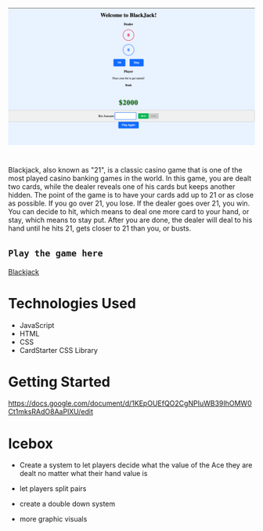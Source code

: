 ![game](./images/Screen%20Shot%202024-04-08%20at%205.46.07%20AM.png)

# <Blackjack>
Blackjack, also known as "21", is a classic casino game that is one of the most played casino banking games in the world. In this game, you are dealt two cards, while the dealer reveals one of his cards but keeps another hidden. The point of the game is to have your cards add up to 21 or as close as possible. If you go over 21, you lose. If the dealer goes over 21, you win. You can decide to hit, which means to deal one more card to your hand, or stay, which means to stay put. After you are done, the dealer will deal to his hand until he hits 21, gets closer to 21 than you, or busts. 




## `Play the game here`

[Blackjack](https://neon-salmiakki-beeffa.netlify.app/)


# Technologies Used

- JavaScript
- HTML
- CSS
- CardStarter CSS Library

# Getting Started

https://docs.google.com/document/d/1KEpOUEfQO2CgNPIuWB39IhOMW0Ct1mksRAdO8AaPlXU/edit

# Icebox 

- Create a system to let players decide what the value of the Ace they are dealt no matter what their hand value is

- let players split pairs

- create a double down system

- more graphic visuals



